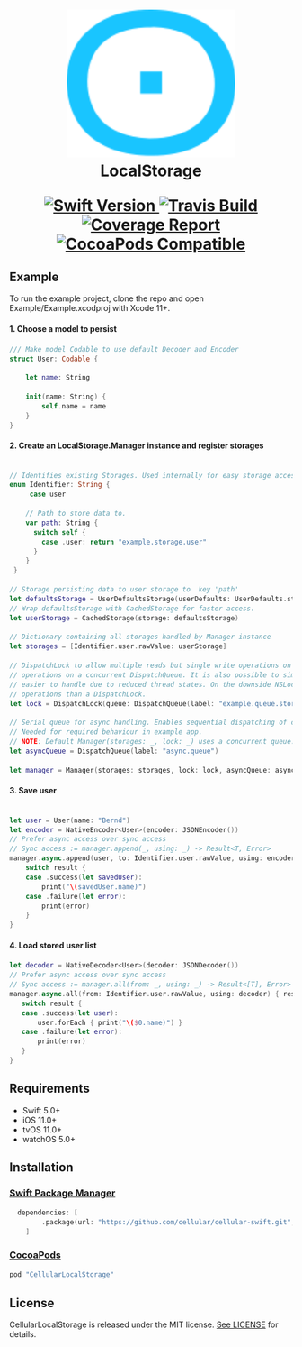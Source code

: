 <!-- markdownlint-disable MD002 MD033 MD041 -->
<h1 align="center">
  <a href="https://cellular.de">
    <img src="./.github/cellular.svg" width="300" max-width="50%">
  </a>
  <br>LocalStorage<br>

<p align="center">
    <a href="https://swift.org">
        <img src="https://img.shields.io/badge/swift-5.1-orange.svg?style=flat" alt="Swift Version">
    </a>
    <a href="http://travis-ci.com/cellular/localstorage-swift/">
        <img src="https://img.shields.io/travis/com/cellular/localstorage-swift.svg" alt="Travis Build">
    </a>
    <a href="https://codecov.io/gh/cellular/localStorage-swift">
        <img src="https://codecov.io/gh/cellular/localStorage-swift/branch/master/graph/badge.svg" alt="Coverage Report">
    </a>
    <a href="https://cocoapods.org/pods/CellularLocalStorage">
        <img src="https://img.shields.io/cocoapods/v/CellularLocalStorage.svg" alt="CocoaPods Compatible">
    </a>    
</p>

<!-- markdownlint-enable MD033 -->

## Example

To run the example project, clone the repo and open Example/Example.xcodproj with Xcode 11+.

#### 1. Choose a model to persist

``` swift
/// Make model Codable to use default Decoder and Encoder
struct User: Codable {

    let name: String

    init(name: String) {
        self.name = name
    }
}

```
#### 2. Create an LocalStorage.Manager instance and register storages

```swift

// Identifies existing Storages. Used internally for easy storage access through LocalStorage.Manager.
enum Identifier: String {
     case user

    // Path to store data to.
    var path: String {
      switch self {
        case .user: return "example.storage.user"
      }
    }
 }

// Storage persisting data to user storage to  key 'path'
let defaultsStorage = UserDefaultsStorage(userDefaults: UserDefaults.standard, path: Identifier.user.path)
// Wrap defaultsStorage with CachedStorage for faster access.
let userStorage = CachedStorage(storage: defaultsStorage)

// Dictionary containing all storages handled by Manager instance
let storages = [Identifier.user.rawValue: userStorage]

// DispatchLock to allow multiple reads but single write operations on storages. It will perform all
// operations on a concurrent DispatchQueue. It is also possible to simply use a NSLock, which may be
// easier to handle due to reduced thread states. On the downside NSLock has a lower performance on read
// operations than a DispatchLock.
let lock = DispatchLock(queue: DispatchQueue(label: "example.queue.storage", attributes: .concurrent))

// Serial queue for async handling. Enables sequential dispatching of completion blocks.
// Needed for required behaviour in example app.
// NOTE: Default Manager(storages: _, lock: _) uses a concurrent queue.
let asyncQueue = DispatchQueue(label: "async.queue")

let manager = Manager(storages: storages, lock: lock, asyncQueue: asyncQueue)
```

#### 3. Save user

```swift

let user = User(name: "Bernd")
let encoder = NativeEncoder<User>(encoder: JSONEncoder())
// Prefer async access over sync access
// Sync access := manager.append(_, using: _) -> Result<T, Error>
manager.async.append(user, to: Identifier.user.rawValue, using: encoder) { result in
    switch result {
    case .success(let savedUser):
        print("\(savedUser.name)")
    case .failure(let error):
        print(error)
    }
}
```

#### 4. Load stored user list
```swift
let decoder = NativeDecoder<User>(decoder: JSONDecoder())
// Prefer async access over sync access
// Sync access := manager.all(from: _, using: _) -> Result<[T], Error>
manager.async.all(from: Identifier.user.rawValue, using: decoder) { result in
   switch result {
   case .success(let user):
       user.forEach { print("\($0.name)") }
   case .failure(let error):
       print(error)
   }
}
```
## Requirements
- Swift 5.0+
- iOS 11.0+
- tvOS 11.0+
- watchOS 5.0+

## Installation

### [Swift Package Manager](https://swift.org/package-manager/)

```swift
  dependencies: [
        .package(url: "https://github.com/cellular/cellular-swift.git", from: "6.0.0")
    ]
```

### [CocoaPods](http://cocoapods.org)

```ruby
pod "CellularLocalStorage"
```

## License

CellularLocalStorage is released under the MIT license. [See LICENSE](https://github.com/cellular/localstorage-swift/blob/master/LICENSE) for details.
